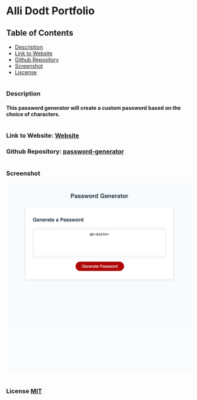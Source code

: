 
# Alli Dodt Portfolio

## Table of Contents
- [Description](#description)
- [Link to Website](#website-link)
- [Github Repository](#github-repo)
- [Screenshot](#screenshot)
- [Liscense](#license)


#
#
### Description
#### This password generator will create a custom password based on the choice of characters. 


#
<a id="website-link"></a>

### Link to Website: [Website](https://adodt.github.io/password-generator/)

<a id="github-repo"></a>

### Github Repository: [password-generator](https://github.com/adodt/password-generator)

#
### Screenshot 
<div align="center">
<img src="assets/adodt-screenshot.png" width ="500px"/>
</div>

<a id="license"></a>

#
### License [MIT](http://choosealicense.com/licenses/mit/)
